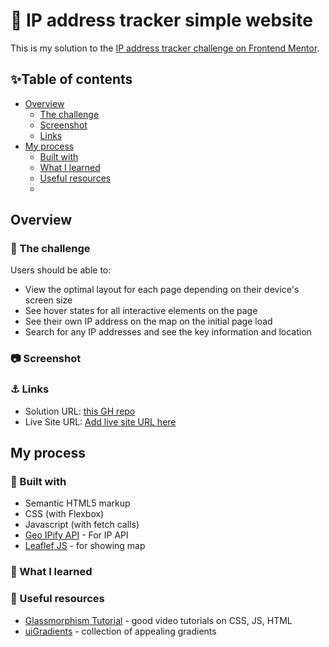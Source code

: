 # :round_pushpin: IP address tracker simple website

This is my solution to the [IP address tracker challenge on Frontend Mentor](https://www.frontendmentor.io/challenges/ip-address-tracker-I8-0yYAH0). 


## :sparkles:Table of contents

- [Overview](#overview)
  - [The challenge](#the-challenge)
  - [Screenshot](#screenshot)
  - [Links](#links)
- [My process](#my-process)
  - [Built with](#built-with)
  - [What I learned](#what-i-learned)
  - [Useful resources](#useful-resources)
  - 
## Overview

### :mega: The challenge

Users should be able to:

- View the optimal layout for each page depending on their device's screen size
- See hover states for all interactive elements on the page
- See their own IP address on the map on the initial page load
- Search for any IP addresses and see the key information and location

### :camera: Screenshot


### :anchor: Links

- Solution URL: [this GH repo](https://github.com/anapimolodec/track-ip/)
- Live Site URL: [Add live site URL here](https://your-live-site-url.com)

## My process

### :hammer: Built with

- Semantic HTML5 markup
- CSS (with Flexbox)
- Javascript (with fetch calls)
- [Geo IPify API](https://geo.ipify.org/docs) - For IP API
- [Leaflef JS](https://leafletjs.com/) - for showing map



### :muscle: What I learned



### :star2: Useful resources

- [Glassmorphism Tutorial](https://www.youtube.com/watch?v=mW0Z1T8l7sU&t=420s&ab_channel=OnlineTutorials) - good video tutorials on CSS, JS, HTML
- [uiGradients](https://uigradients.com/#IbizaSunset/) - collection of appealing gradients


